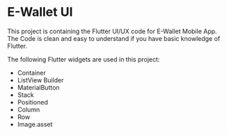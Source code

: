 
# E-Wallet UI
This project is containing the Flutter UI/UX code for E-Wallet Mobile App. The Code is clean and easy to understand if
you have basic knowledge of Flutter.

The following Flutter widgets are used in this project:
- Container
- ListView Builder
- MaterialButton
- Stack
- Positioned
- Column
- Row
- Image.asset